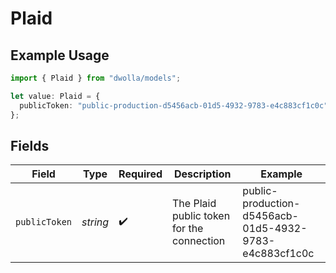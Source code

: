 # Plaid

## Example Usage

```typescript
import { Plaid } from "dwolla/models";

let value: Plaid = {
  publicToken: "public-production-d5456acb-01d5-4932-9783-e4c883cf1c0c",
};
```

## Fields

| Field                                                  | Type                                                   | Required                                               | Description                                            | Example                                                |
| ------------------------------------------------------ | ------------------------------------------------------ | ------------------------------------------------------ | ------------------------------------------------------ | ------------------------------------------------------ |
| `publicToken`                                          | *string*                                               | :heavy_check_mark:                                     | The Plaid public token for the connection              | public-production-d5456acb-01d5-4932-9783-e4c883cf1c0c |